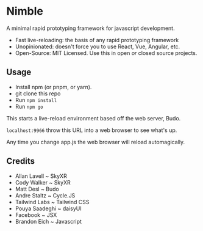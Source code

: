 Nimble
======

A minimal rapid prototyping framework for javascript development.

* Fast live-reloading: the basis of any rapid prototyping framework
* Unopinionated: doesn't force you to use React, Vue, Angular, etc. 
* Open-Source: MIT Licensed. Use this in open _or_ closed source projects.

Usage
-----

* Install npm (or pnpm, or yarn).
* git clone this repo
* Run `npm install`
* Run `npm go`

This starts a live-reload environment based off the web server, Budo.

`localhost:9966` throw this URL into a web browser to see what's up.

Any time you change app.js the web browser will reload automagically.

Credits
-------

* Allan Lavell ~ SkyXR
* Cody Walker ~ SkyXR
* Matt Desl ~ Budo
* Andre Staltz ~ Cycle.JS
* Tailwind Labs ~ Tailwind CSS
* Pouya Saadeghi ~ daisyUI
* Facebook ~ JSX
* Brandon Eich ~ Javascript
